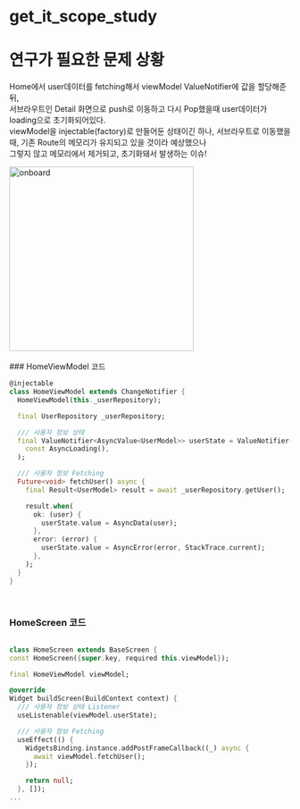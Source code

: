 # get_it_scope_study

# 연구가 필요한 문제 상황
Home에서 user데이터를 fetching해서 viewModel ValueNotifier에 값을 할당해준뒤,<br>
서브라우트인 Detail 화면으로 push로 이동하고 다시 Pop했을때 user데이터가 loading으로 초기화되어있다.<br>
viewModel을 injectable(factory)로 만들어둔 상태이긴 하나, 서브라우트로 이동했을때, 기존 Route의 메모리가 유지되고 있을 것이라 예상했으나<br>
그렇지 않고 메모리에서 제거되고, 초기화돼서 발생하는 이슈!<br>

<img width="330" alt="onboard" src="[https://github.com/user-attachments/assets/bcb87d64-965d-4773-a4a3-f443958a1283](https://github.com/user-attachments/assets/70f4b94b-7e0e-4b7b-92c1-8fc55c2dddd7)" />

<br>


<br>
### HomeViewModel 코드

``` dart
@injectable
class HomeViewModel extends ChangeNotifier {
  HomeViewModel(this._userRepository);

  final UserRepository _userRepository;

  /// 사용자 정보 상태
  final ValueNotifier<AsyncValue<UserModel>> userState = ValueNotifier(
    const AsyncLoading(),
  );

  /// 사용자 정보 Fetching
  Future<void> fetchUser() async {
    final Result<UserModel> result = await _userRepository.getUser();

    result.when(
      ok: (user) {
        userState.value = AsyncData(user);
      },
      error: (error) {
        userState.value = AsyncError(error, StackTrace.current);
      },
    );
  }
}

```
<br>

### HomeScreen 코드
``` dart

class HomeScreen extends BaseScreen {
const HomeScreen({super.key, required this.viewModel});

final HomeViewModel viewModel;

@override
Widget buildScreen(BuildContext context) {
  /// 사용자 정보 상태 Listener
  useListenable(viewModel.userState);

  /// 사용자 정보 Fetching
  useEffect(() {
    WidgetsBinding.instance.addPostFrameCallback((_) async {
      await viewModel.fetchUser();
    });

    return null;
  }, []);
...
```
